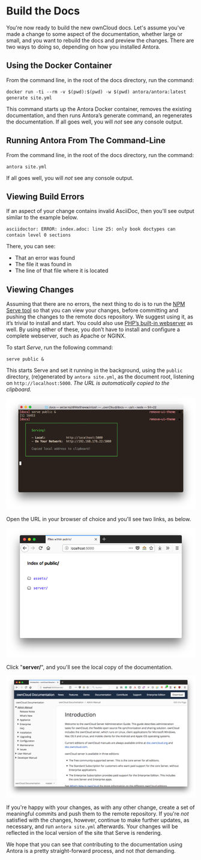 # Build the Docs

You're now ready to build the new ownCloud docs.
Let's assume you've made a change to some aspect of the documentation, whether large or small, and you want to rebuild the docs and preview the changes.
There are two ways to doing so, depending on how you installed Antora.

## Using the Docker Container

From the command line, in the root of the docs directory, run the command:

```
docker run -ti --rm -v $(pwd):$(pwd) -w $(pwd) antora/antora:latest generate site.yml
```

This command starts up the Antora Docker container, removes the existing documentation, and then runs Antora’s generate command, an regenerates the documentation.
If all goes well, you will _not_ see any console output.

## Running Antora From The Command-Line

From the command line, in the root of the docs directory, run the command:

```
antora site.yml
```

If all goes well, you will _not_ see any console output.

## Viewing Build Errors

If an aspect of your change contains invalid AsciiDoc, then you'll see output similar to the example below.

```console
asciidoctor: ERROR: index.adoc: line 25: only book doctypes can contain level 0 sections
```

There, you can see:

- That an error was found
- The file it was found in
- The line of that file where it is located

## Viewing Changes

Assuming that there are no errors, the next thing to do is to run the [NPM Serve tool](https://www.npmjs.com/package/serve) so that you can view your changes, before committing and pushing the changes to the remote docs repository.
We suggest using it, as it’s trivial to install and start.
You could also use [PHP’s built-in webserver](https://secure.php.net/manual/en/features.commandline.webserver.php) as well.
By using either of these, you don’t have to install and configure a complete webserver, such as Apache or NGINX.

To start *Serve*, run the following command:

```
serve public &
```

This starts Serve and set it running in the background, using the `public` directory, (re)generated by `antora site.yml`, as the document root, listening on `http://localhost:5000`.
_The URL is automatically copied to the clipboard._

![Viewing the Antora docs with NPM serve](./images/viewing-the-antora-docs-with-npm-serve.png)

Open the URL in your browser of choice and you'll see two links, as below.

![The initial page in the local copy of the Antora-generated documentation](./images/antora-initial-local-page.png)

Click "**server/**", and you'll see the local copy of the documentation.

![Viewing the locally generated Antora documentation](./images/viewing-the-locally-generated-antora-documentation.png)

If you're happy with your changes, as with any other change, create a set of meaningful commits and push them to the remote repository.
If you're _not_ satisfied with the changes, however, continue to make further updates, as necessary, and run `antora site.yml` afterwards.
Your changes will be reflected in the local version of the site that Serve is rendering.

We hope that you can see that contributing to the documentation using Antora is a pretty straight-forward process, and not _that_ demanding.


